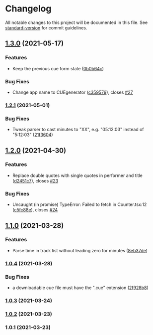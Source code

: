 # Changelog

All notable changes to this project will be documented in this file. See [standard-version](https://github.com/conventional-changelog/standard-version) for commit guidelines.

## [1.3.0](https://github.com/dVaffection/cuegenerator-react/compare/v1.2.1...v1.3.0) (2021-05-17)


### Features

* Keep the previous cue form state ([0b0b64c](https://github.com/dVaffection/cuegenerator-react/commit/0b0b64ccc72daa62de47f6852e1834fd85fdd5cf))


### Bug Fixes

* Change app name to CUEgenerator ([c359579](https://github.com/dVaffection/cuegenerator-react/commit/c359579cfe01aa30c397e31cbbce62501b1b706d)), closes [#27](https://github.com/dVaffection/cuegenerator-react/issues/27)

### [1.2.1](https://github.com/dVaffection/cuegenerator-react/compare/v1.2.0...v1.2.1) (2021-05-01)


### Bug Fixes

* Tweak parser to cast minutes to "XX", e.g. "05:12:03" instead of "5:12:03" ([21f3604](https://github.com/dVaffection/cuegenerator-react/commit/21f360474ccf8f9603eb388198d77e22d9bf7ae9))

## [1.2.0](https://github.com/dVaffection/cuegenerator-react/compare/v1.1.0...v1.2.0) (2021-04-30)


### Features

* Replace double quotes with single quotes in performer and title ([d2451c7](https://github.com/dVaffection/cuegenerator-react/commit/d2451c7c54a08f798c014ce507e30b408dc2e996)), closes [#23](https://github.com/dVaffection/cuegenerator-react/issues/23)


### Bug Fixes

* Uncaught (in promise) TypeError: Failed to fetch in Counter.tsx:12 ([c5fc88e](https://github.com/dVaffection/cuegenerator-react/commit/c5fc88ec274c81889503d39313e4b29757a9d5aa)), closes [#24](https://github.com/dVaffection/cuegenerator-react/issues/24)

## [1.1.0](https://github.com/dVaffection/cuegenerator-react/compare/v1.0.4...v1.1.0) (2021-03-28)


### Features

* Parse time in track list without leading zero for minutes ([8eb37de](https://github.com/dVaffection/cuegenerator-react/commit/8eb37de4d2d9b627750d04bfa9c14bf3973e4055))

### [1.0.4](https://github.com/dVaffection/cuegenerator-react/compare/v1.0.3...v1.0.4) (2021-03-28)


### Bug Fixes

* a downloadable cue file must have the ".cue" extension ([2f928b8](https://github.com/dVaffection/cuegenerator-react/commit/2f928b8d22f4a69ae9a559368e076fcac39a92bd))

### [1.0.3](https://github.com/dVaffection/cuegenerator-react/compare/v1.0.2...v1.0.3) (2021-03-24)

### [1.0.2](https://github.com/dVaffection/cuegenerator-react/compare/v1.0.1...v1.0.2) (2021-03-23)

### 1.0.1 (2021-03-23)
